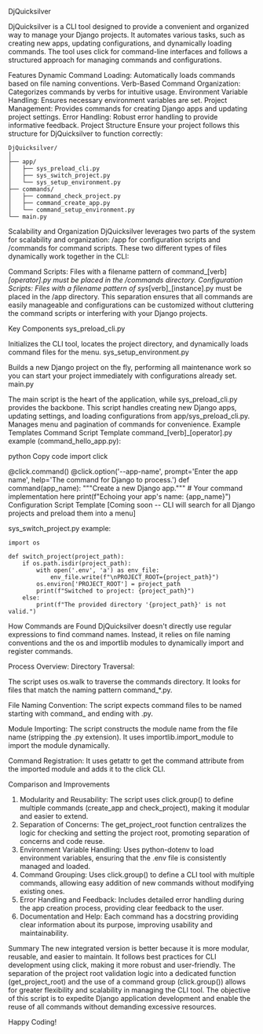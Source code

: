 DjQuicksilver

DjQuicksilver is a CLI tool designed to provide a convenient and organized way to manage your Django projects. It automates various tasks, such as creating new apps, updating configurations, and dynamically loading commands. The tool uses click for command-line interfaces and follows a structured approach for managing commands and configurations.

Features
Dynamic Command Loading: Automatically loads commands based on file naming conventions.
Verb-Based Command Organization: Categorizes commands by verbs for intuitive usage.
Environment Variable Handling: Ensures necessary environment variables are set.
Project Management: Provides commands for creating Django apps and updating project settings.
Error Handling: Robust error handling to provide informative feedback.
Project Structure
Ensure your project follows this structure for DjQuicksilver to function correctly:

```
DjQuicksilver/
│
├── app/
│   ├── sys_preload_cli.py
│   ├── sys_switch_project.py
│   └── sys_setup_environment.py
├── commands/
│   ├── command_check_project.py
│   ├── command_create_app.py
│   └── command_setup_environment.py
└── main.py
```

Scalability and Organization
DjQuicksilver leverages two parts of the system for scalability and organization: /app for configuration scripts and /commands for command scripts. These two different types of files dynamically work together in the CLI:

Command Scripts: Files with a filename pattern of command_[verb]_[operator].py must be placed in the /commands directory.
Configuration Scripts: Files with a filename pattern of sys_[verb]_[instance].py must be placed in the /app directory.
This separation ensures that all commands are easily manageable and configurations can be customized without cluttering the command scripts or interfering with your Django projects.

Key Components
sys_preload_cli.py

Initializes the CLI tool, locates the project directory, and dynamically loads command files for the menu.
sys_setup_environment.py

Builds a new Django project on the fly, performing all maintenance work so you can start your project immediately with configurations already set.
main.py

The main script is the heart of the application, while sys_preload_cli.py provides the backbone.
This script handles creating new Django apps, updating settings, and loading configurations from app/sys_preload_cli.py.
Manages menu and pagination of commands for convenience.
Example Templates
Command Script Template
command_[verb]_[operator].py example (command_hello_app.py):

python
Copy code
import click

@click.command()
@click.option('--app-name', prompt='Enter the app name', help='The command for Django to process.')
def command(app_name):
    """Create a new Django app."""
    # Your command implementation here
    print(f"Echoing your app's name: {app_name}")
Configuration Script Template
[Coming soon -- CLI will search for all Django projects and preload them into a menu]

sys_switch_project.py example:

```
import os

def switch_project(project_path):
    if os.path.isdir(project_path):
        with open('.env', 'a') as env_file:
            env_file.write(f"\nPROJECT_ROOT={project_path}")
        os.environ['PROJECT_ROOT'] = project_path
        print(f"Switched to project: {project_path}")
    else:
        print(f"The provided directory '{project_path}' is not valid.")
```

How Commands are Found
DjQuicksilver doesn't directly use regular expressions to find command names. Instead, it relies on file naming conventions and the os and importlib modules to dynamically import and register commands.

Process Overview:
Directory Traversal:

The script uses os.walk to traverse the commands directory.
It looks for files that match the naming pattern command_*.py.

File Naming Convention:
The script expects command files to be named starting with command_ and ending with .py.

Module Importing:
The script constructs the module name from the file name (stripping the .py extension).
It uses importlib.import_module to import the module dynamically.

Command Registration:
It uses getattr to get the command attribute from the imported module and adds it to the click CLI.

Comparison and Improvements
1. Modularity and Reusability: The script uses click.group() to define multiple commands (create_app and check_project), making it modular and easier to extend.
2. Separation of Concerns: The get_project_root function centralizes the logic for checking and setting the project root, promoting separation of concerns and code reuse.
3. Environment Variable Handling: Uses python-dotenv to load environment variables, ensuring that the .env file is consistently managed and loaded.
4. Command Grouping: Uses click.group() to define a CLI tool with multiple commands, allowing easy addition of new commands without modifying existing ones.
5. Error Handling and Feedback: Includes detailed error handling during the app creation process, providing clear feedback to the user.
6. Documentation and Help: Each command has a docstring providing clear information about its purpose, improving usability and maintainability.

Summary
The new integrated version is better because it is more modular, reusable, and easier to maintain. It follows best practices for CLI development using click, making it more robust and user-friendly. The separation of the project root validation logic into a dedicated function (get_project_root) and the use of a command group (click.group()) allows for greater flexibility and scalability in managing the CLI tool. The objective of this script is to expedite Django application development and enable the reuse of all commands without demanding excessive resources.

Happy Coding!
